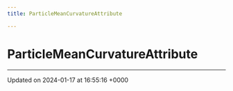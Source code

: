 ```yaml
---
title: ParticleMeanCurvatureAttribute

---
```


# ParticleMeanCurvatureAttribute





-------------------------------

Updated on 2024-01-17 at 16:55:16 +0000